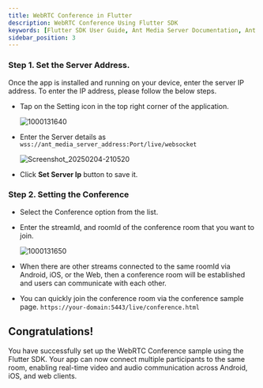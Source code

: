 ```yaml
---
title: WebRTC Conference in Flutter
description: WebRTC Conference Using Flutter SDK 
keywords: [Flutter SDK User Guide, Ant Media Server Documentation, Ant Media Server Tutorials]
sidebar_position: 3
---
```


### Step 1. Set the Server Address.
Once the app is installed and running on your device, enter the server IP address. To enter the IP address, please follow the below steps.

- Tap on the Setting icon in the top right corner of the application.
  
  ![1000131640](https://github.com/user-attachments/assets/0ee23ed3-62eb-4bd8-a2cd-55ffb5615e82)

- Enter the Server details as ```wss://ant_media_server_address:Port/live/websocket```

  ![Screenshot_20250204-210520](https://github.com/user-attachments/assets/b2c5bf00-e90e-401e-a379-9efc47154311)

- Click **Set Server Ip** button to save it.

### Step 2. Setting the Conference

- Select the Conference option from the list.

- Enter the streamId, and roomId of the conference room that you want to join.

  ![1000131650](https://github.com/user-attachments/assets/0df6251d-17a4-4f82-8d65-60dcb5260a36)
  

- When there are other streams connected to the same roomId via Android, iOS, or the Web, then a conference room will be established and users can communicate with each other. 

- You can quickly join the conference room via the conference sample page.
  ```https://your-domain:5443/live/conference.html```

## Congratulations!

You have successfully set up the WebRTC Conference sample using the Flutter SDK. Your app can now connect multiple participants to the same room, enabling real-time video and audio communication across Android, iOS, and web clients.